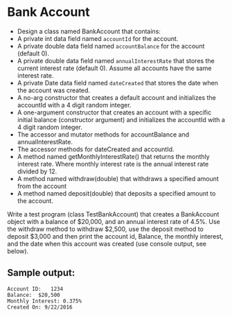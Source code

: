 # Bank Account

* Design a class named BankAccount that contains:
* A private int data field named `accountId` for the account.
* A private double data field named `accountBalance` for the account \(default 0\).
* A private double data field named `annualInterestRate` that stores the current interest rate \(default 0\). Assume all accounts have the same interest rate.
* A private Date data field named `dateCreated` that stores the date when the account was created.
* A no-arg constructor that creates a default account and initializes the accountId with a 4 digit random integer.
* A one-argument constructor that creates an account with a specific initial balance \(constructor argument\) and initializes the accountId with a 4 digit random integer.
* The accessor and mutator methods for accountBalance and annualInterestRate.
* The accessor methods for dateCreated and accountId.
* A method named getMonthlyInterestRate\(\) that returns the monthly interest rate. Where monthly interest rate is the annual interest rate divided by 12.
* A method named withdraw\(double\) that withdraws a specified amount from the account
* A method named deposit\(double\) that deposits a specified amount to the account.

Write a test program \(class TestBankAccount\) that creates a BankAccount object with a balance of $20,000, and an annual interest rate of 4.5%. Use the withdraw method to withdraw $2,500, use the deposit method to deposit $3,000 and then print the account id, Balance, the monthly interest, and the date when this account was created \(use console output, see below\).

## Sample output:

```text
Account ID:   1234
Balance:  $20,500
Monthly Interest: 0.375%
Created On: 9/22/2016
```

